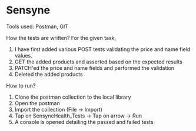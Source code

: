# Sensyne

Tools used: Postman, GIT

How the tests are written?
For the given task, 
1. I have first added various POST tests validating the price and name field values. 
2. GET the added products and asserted based on the expected results
3. PATCH'ed the price and name fields and performed the validation
4. Deleted the added products

How to run?
1. Clone the postman collection to the local library
2. Open the postman
3. Import the collection (File -> Import)
4. Tap on SensyneHealth_Tests -> Tap on arrow -> Run
5. A console is opened detailing the passed and failed tests
